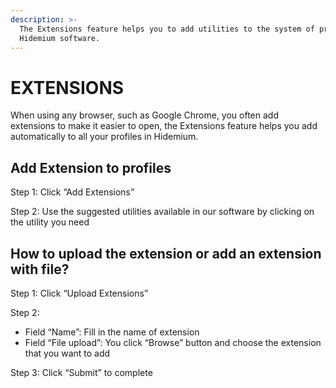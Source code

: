 ```yaml
---
description: >-
  The Extensions feature helps you to add utilities to the system of profiles in
  Hidemium software.
---
```


# EXTENSIONS

When using any browser, such as Google Chrome, you often add extensions to make it easier to open, the Extensions feature helps you add automatically to all your profiles in Hidemium.&#x20;

## Add Extension to profiles

Step 1: Click “Add Extensions”&#x20;

Step 2: Use the suggested utilities available in our software by clicking on the utility you need

## How to upload the extension or add an extension with file?

Step 1: Click “Upload Extensions”

Step 2:&#x20;

* Field “Name”: Fill in the name of extension
* Field “File upload”: You click “Browse” button and choose the extension that you want to add

Step 3: Click “Submit” to complete

